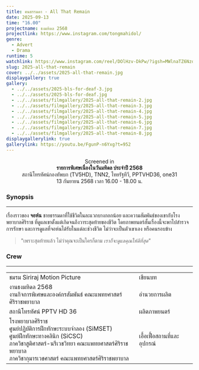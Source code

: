 ```yaml
---
title: ฅนธรรมดา - All That Remain
date: 2025-09-13
time: "16.00"
projectname: ธงมหิดล 2568
projectlink: https://www.instagram.com/tongmahidol/
genre:
  - Advert
  - Drama
runtime: 5
watchlink: https://www.instagram.com/reel/DOlHzv-DkPw/?igsh=MWlnaTZ6NzdvamdtdA==
slug: 2025-all-that-remain
cover: ../../assets/2025-all-that-remain.jpg
displaygallery: true
gallery:
  - ../../assets/2025-bls-for-deaf-3.jpg
  - ../../assets/2025-bls-for-deaf.jpg
  - ../../assets/filmgallery/2025-all-that-remain-2.jpg
  - ../../assets/filmgallery/2025-all-that-remain-3.jpg
  - ../../assets/filmgallery/2025-all-that-remain-4.jpg
  - ../../assets/filmgallery/2025-all-that-remain-5.jpg
  - ../../assets/filmgallery/2025-all-that-remain-6.jpg
  - ../../assets/filmgallery/2025-all-that-remain-7.jpg
  - ../../assets/filmgallery/2025-all-that-remain-8.jpg
displaygallerylink: true
gallerylink: https://youtu.be/FgunP-n6Yxg?t=952
---
```

<p style="text-align: center">Screened in<br><strong>รายการพิเศษเนื่องในวันมหิดล ประจำปี 2568</strong><br>สถานีโทรทัศน์กองทัพบก (TV5HD), TNN2, ไทยรัฐทีวี, PPTVHD36, one31<br>13 กันยายน 2568 เวลา 16.00 - 18.00 น.</p>

### Synopsis

<hr />

เรื่องราวของ **จอห์น** ชายธรรมดาที่ใช้ชีวิตในละแวกบางกอกน้อย และความสัมพันธ์ของเขากับโรงพยาบาลศิริราช ที่ดูแลเขาตั้งแต่เกิดจนถึงวาระสุดท้ายของชีวิต โดยภาพยนตร์สั้นเรื่องนี้จะพาไปสำรวจการรักษา และการดูแลที่จอห์นได้รับในแต่ละช่วงชีวิต ไม่ว่าจะเป็นตัวเขาเอง หรือคนรอบข้าง

> "เพราะสุดท้ายแล้ว ไม่ว่าคุณจะเป็นใครก็ตาม _เราก็จะดูแลคุณให้ดีที่สุด"_

### Crew

* * *

|     |     |
| --- | --- |
| ชมรม Siriraj Motion Picture | เขียนบท |
| งานธงมหิดล 2568  <br>งานกิจการพิเศษและองค์กรสัมพันธ์ คณะแพทยศาสตร์ศิริราชพยาบาล | อำนวยการผลิต |
| สถานีโทรทัศน์ PPTV HD 36 | ผลิตภาพยนตร์ |
| โรงพยาบาลศิริราช  <br>ศูนย์ปฏิบัติการฝึกทักษะระบบจำลอง (SiMSET)  <br>ศูนย์ฝึกทักษะทางคลินิก (SiCSC)  <br>ภาควิชาสูติศาสตร์-นรีเวชวิทยา คณะแพทยศาสตร์ศิริราชพยาบาล  <br>ภาควิชากุมารเวชศาสตร์ คณะแพทยศาสตร์ศิริราชพยาบาล | เอื้อเฟื้อสถานที่และอุปกรณ์ |